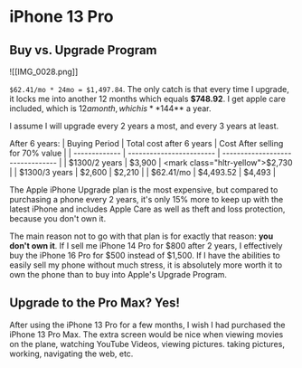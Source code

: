 # iPhone 13 Pro

## Buy vs. Upgrade Program

![[IMG_0028.png]]

`$62.41/mo * 24mo = $1,497.84`. The only catch is that every time I upgrade, it locks me into another 12 months which equals **$748.92**. I get apple care included, which is $12 a month, which is **$144** a year.

I assume I will upgrade every 2 years a most, and every 3 years at least.

After 6 years:
| Buying Period | Total cost after 6 years | Cost After selling for 70% value |
| ------------- | ------------------------ | -------------------------------- |
| $1300/2 years | $3,900                   | <mark class="hltr-yellow">$2,730</mark>                          |
| $1300/3 years | $2,600                   | $2,210                           |
| $62.41/mo     | $4,493.52                | $4,493                           |

The Apple iPhone Upgrade plan is the most expensive, but compared to purchasing a phone every 2 years, it's only 15% more to keep up with the latest iPhone and includes Apple Care as well as theft and loss protection, because you don't own it.

The main reason not to go with that plan is for exactly that reason: **you don't own it**. If I sell me iPhone 14 Pro for $800 after 2 years, I effectively buy the iPhone 16 Pro for $500 instead of $1,500. If I have the abilities to easily sell my phone without much stress, it is absolutely more worth it to own the phone than to buy into Apple's Upgrade Program.

## Upgrade to the Pro Max? Yes!

After using the iPhone 13 Pro for a few months, I wish I had purchased the iPhone 13 Pro Max. The extra screen would be nice when viewing movies on the plane, watching YouTube Videos, viewing pictures. taking pictures, working, navigating the web, etc.
